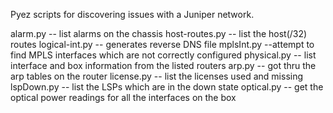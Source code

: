 Pyez scripts for discovering issues with a Juniper network.

alarm.py -- list alarms on the chassis
host-routes.py   -- list the host(/32) routes
logical-int.py	-- generates reverse DNS file
 mplsInt.py	--attempt to find MPLS interfaces which are not correctly configured
physical.py -- list interface and box information from the listed routers
arp.py -- got thru the arp tables on the router
license.py -- list the licenses used and missing
lspDown.py -- list the LSPs which are in the down state
optical.py -- get the optical power readings for all the interfaces on the box

